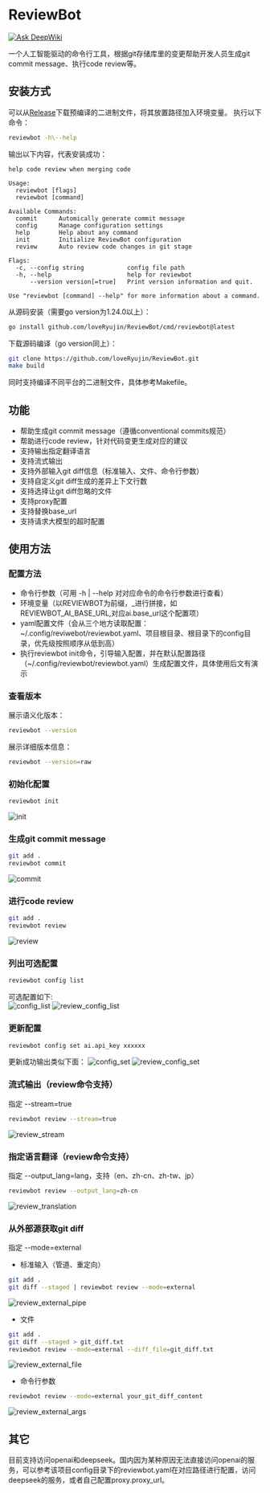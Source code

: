 # ReviewBot

[![Ask DeepWiki](https://deepwiki.com/badge.svg)](https://deepwiki.com/loveRyujin/ReviewBot)

一个人工智能驱动的命令行工具，根据git存储库里的变更帮助开发人员生成git commit message、执行code review等。

## 安装方式
可以从[Release](https://github.com/loveRyujin/ReviewBot/releases)下载预编译的二进制文件，将其放置路径加入环境变量。
执行以下命令：
```sh
reviewbot -h\--help
```  

输出以下内容，代表安装成功：
```
help code review when merging code

Usage:
  reviewbot [flags]
  reviewbot [command]

Available Commands:
  commit      Automically generate commit message
  config      Manage configuration settings
  help        Help about any command
  init        Initialize ReviewBot configuration
  review      Auto review code changes in git stage

Flags:
  -c, --config string            config file path
  -h, --help                     help for reviewbot
      --version version[=true]   Print version information and quit.

Use "reviewbot [command] --help" for more information about a command.
```  

从源码安装（需要go version为1.24.0以上）：
```sh
go install github.com/loveRyujin/ReviewBot/cmd/reviewbot@latest
```

下载源码编译（go version同上）：
```sh
git clone https://github.com/loveRyujin/ReviewBot.git
make build
```
同时支持编译不同平台的二进制文件，具体参考Makefile。

## 功能
- 帮助生成git commit message（遵循conventional commits规范）
- 帮助进行code review，针对代码变更生成对应的建议
- 支持输出指定翻译语言
- 支持流式输出
- 支持外部输入git diff信息（标准输入、文件、命令行参数）
- 支持自定义git diff生成的差异上下文行数
- 支持选择让git diff忽略的文件
- 支持proxy配置
- 支持替换base_url
- 支持请求大模型的超时配置

## 使用方法
### 配置方法
- 命令行参数（可用 -h | --help 对对应命令的命令行参数进行查看）
- 环境变量（以REVIEWBOT为前缀，_进行拼接，如REVIEWBOT_AI_BASE_URL,对应ai.base_url这个配置项）
- yaml配置文件（会从三个地方读取配置：~/.config/reviwebot/reviewbot.yaml、项目根目录、根目录下的config目录，优先级按照顺序从低到高）
- 执行reviewbot init命令，引导输入配置，并在默认配置路径（~/.config/reviewbot/reviewbot.yaml）生成配置文件，具体使用后文有演示

### 查看版本
展示语义化版本：
```sh
reviewbot --version
```
展示详细版本信息：
```sh
reviewbot --version=raw
```
### 初始化配置
```sh
reviewbot init
```
![init](./images/init.gif)

### 生成git commit message
```sh
git add .
reviewbot commit
```
![commit](./images/commit.gif)
  
### 进行code review
```sh
git add .
reviewbot review
```
![review](./images/review_spinner.gif)

### 列出可选配置
```sh
reviewbot config list
```
可选配置如下:  
![config_list](./images/config_list.png)
![review_config_list](./images/review_config_list.gif)


### 更新配置
```sh
reviewbot config set ai.api_key xxxxxx
```
更新成功输出类似下面：
![config_set](./images/config_set.png)
![review_config_set](./images/review_config_set.gif)
### 流式输出（review命令支持）
指定 --stream=true
```sh
reviewbot review --stream=true
```
![review_stream](./images/review_stream.gif)
### 指定语言翻译（review命令支持）
指定 --output_lang=lang，支持（en、zh-cn、zh-tw、jp）  

```sh
reviewbot review --output_lang=zh-cn
```
![review_translation](./images/review_spinner_translation.gif)
### 从外部源获取git diff
指定 --mode=external  

- 标准输入（管道、重定向）
```sh
git add .
git diff --staged | reviewbot review --mode=external
```
![review_external_pipe](./images/review_external_pipe.gif)
- 文件
```sh
git add .
git diff --staged > git_diff.txt
reviewbot review --mode=external --diff_file=git_diff.txt
```
![review_external_file](./images/review_external_file.gif)
- 命令行参数
```sh
reviewbot review --mode=external your_git_diff_content
```
![review_external_args](./images/review_external_args.gif)

## 其它
目前支持访问openai和deepseek。国内因为某种原因无法直接访问openai的服务，可以参考该项目config目录下的reviewbot.yaml在对应路径进行配置，访问deepseek的服务，或者自己配置proxy.proxy_url。